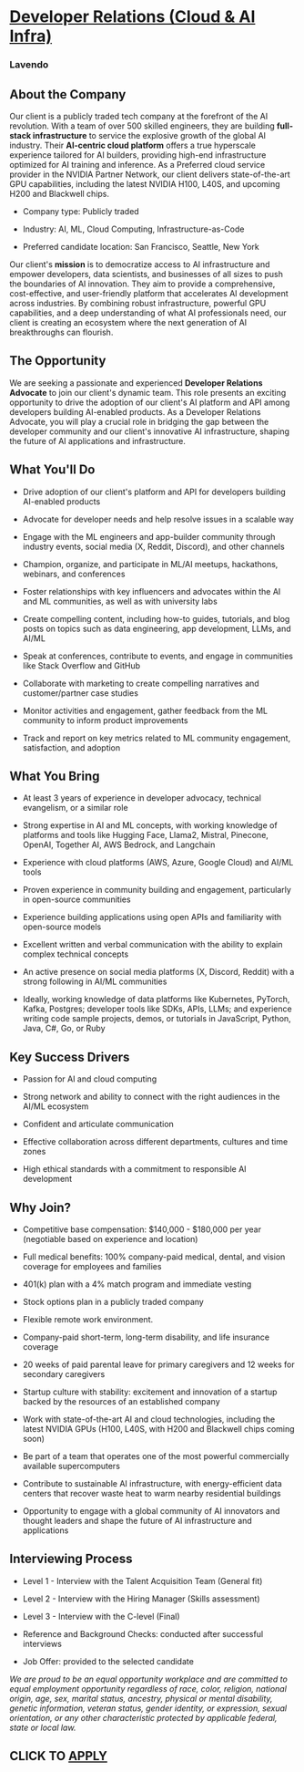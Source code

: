 # [Developer Relations (Cloud & AI Infra)](https://www.remotewlb.com/apply/developer-relations-cloud-ai-infra)  
### Lavendo  
####  

## About the Company

Our client is a publicly traded tech company at the forefront of the AI revolution. With a team of over 500 skilled engineers, they are building **full-stack infrastructure** to service the explosive growth of the global AI industry. Their **AI-centric cloud platform** offers a true hyperscale experience tailored for AI builders, providing high-end infrastructure optimized for AI training and inference. As a Preferred cloud service provider in the NVIDIA Partner Network, our client delivers state-of-the-art GPU capabilities, including the latest NVIDIA H100, L40S, and upcoming H200 and Blackwell chips.

  * Company type: Publicly traded 

  * Industry: AI, ML, Cloud Computing, Infrastructure-as-Code

  * Preferred candidate location: San Francisco, Seattle, New York

Our client's **mission** is to democratize access to AI infrastructure and empower developers, data scientists, and businesses of all sizes to push the boundaries of AI innovation. They aim to provide a comprehensive, cost-effective, and user-friendly platform that accelerates AI development across industries. By combining robust infrastructure, powerful GPU capabilities, and a deep understanding of what AI professionals need, our client is creating an ecosystem where the next generation of AI breakthroughs can flourish.

## The Opportunity

We are seeking a passionate and experienced **Developer Relations Advocate** to join our client's dynamic team. This role presents an exciting opportunity to drive the adoption of our client's AI platform and API among developers building AI-enabled products. As a Developer Relations Advocate, you will play a crucial role in bridging the gap between the developer community and our client's innovative AI infrastructure, shaping the future of AI applications and infrastructure.

## What You'll Do

  * Drive adoption of our client's platform and API for developers building AI-enabled products

  * Advocate for developer needs and help resolve issues in a scalable way

  * Engage with the ML engineers and app-builder community through industry events, social media (X, Reddit, Discord), and other channels

  * Champion, organize, and participate in ML/AI meetups, hackathons, webinars, and conferences

  * Foster relationships with key influencers and advocates within the AI and ML communities, as well as with university labs

  * Create compelling content, including how-to guides, tutorials, and blog posts on topics such as data engineering, app development, LLMs, and AI/ML

  * Speak at conferences, contribute to events, and engage in communities like Stack Overflow and GitHub

  * Collaborate with marketing to create compelling narratives and customer/partner case studies

  * Monitor activities and engagement, gather feedback from the ML community to inform product improvements

  * Track and report on key metrics related to ML community engagement, satisfaction, and adoption

## What You Bring

  * At least 3 years of experience in developer advocacy, technical evangelism, or a similar role

  * Strong expertise in AI and ML concepts, with working knowledge of platforms and tools like Hugging Face, Llama2, Mistral, Pinecone, OpenAI, Together AI, AWS Bedrock, and Langchain

  * Experience with cloud platforms (AWS, Azure, Google Cloud) and AI/ML tools

  * Proven experience in community building and engagement, particularly in open-source communities

  * Experience building applications using open APIs and familiarity with open-source models

  * Excellent written and verbal communication with the ability to explain complex technical concepts

  * An active presence on social media platforms (X, Discord, Reddit) with a strong following in AI/ML communities

  * Ideally, working knowledge of data platforms like Kubernetes, PyTorch, Kafka, Postgres; developer tools like SDKs, APIs, LLMs; and experience writing code sample projects, demos, or tutorials in JavaScript, Python, Java, C#, Go, or Ruby

## Key Success Drivers

  * Passion for AI and cloud computing

  * Strong network and ability to connect with the right audiences in the AI/ML ecosystem

  * Confident and articulate communication

  * Effective collaboration across different departments, cultures and time zones 

  * High ethical standards with a commitment to responsible AI development

## Why Join?

  * Competitive base compensation: $140,000 - $180,000 per year (negotiable based on experience and location)

  * Full medical benefits: 100% company-paid medical, dental, and vision coverage for employees and families

  * 401(k) plan with a 4% match program and immediate vesting

  * Stock options plan in a publicly traded company

  * Flexible remote work environment.

  * Company-paid short-term, long-term disability, and life insurance coverage

  * 20 weeks of paid parental leave for primary caregivers and 12 weeks for secondary caregivers

  * Startup culture with stability: excitement and innovation of a startup backed by the resources of an established company

  * Work with state-of-the-art AI and cloud technologies, including the latest NVIDIA GPUs (H100, L40S, with H200 and Blackwell chips coming soon)

  * Be part of a team that operates one of the most powerful commercially available supercomputers

  * Contribute to sustainable AI infrastructure, with energy-efficient data centers that recover waste heat to warm nearby residential buildings

  * Opportunity to engage with a global community of AI innovators and thought leaders and shape the future of AI infrastructure and applications

## Interviewing Process

  * Level 1 - Interview with the Talent Acquisition Team (General fit)

  * Level 2 - Interview with the Hiring Manager (Skills assessment)

  * Level 3 - Interview with the C-level (Final)

  * Reference and Background Checks: conducted after successful interviews

  * Job Offer: provided to the selected candidate

 _We are proud to be an equal opportunity workplace and are committed to equal employment opportunity regardless of race, color, religion, national origin, age, sex, marital status, ancestry, physical or mental disability, genetic information, veteran status, gender identity, or expression, sexual orientation, or any other characteristic protected by applicable federal, state or local law._

  
## CLICK TO [APPLY](https://www.remotewlb.com/apply/developer-relations-cloud-ai-infra)

